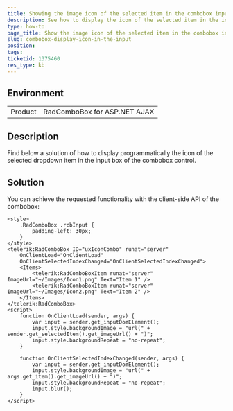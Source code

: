 ```yaml
---
title: Showing the image icon of the selected item in the combobox input 
description: See how to display the icon of the selected item in the input box of the combobox control - Telerik UI for ASP.NET AJAX
type: how-to
page_title: Show the image icon of the selected item in the combobox input 
slug: combobox-display-icon-in-the-input
position: 
tags: 
ticketid: 1375460
res_type: kb
---
```


## Environment
<table>
	<tbody>
		<tr>
			<td>Product</td>
			<td>RadComboBox for ASP.NET AJAX</td>
		</tr>
	</tbody>
</table>


## Description
Find below a solution of how to display programmatically the icon of the selected dropdown item in the input box of the combobox control.

## Solution
You can achieve the requested functionality with the client-side API of the combobox:

````ASP.NET
<style>
    .RadComboBox .rcbInput {
        padding-left: 30px;
    }
</style>
<telerik:RadComboBox ID="uxIconCombo" runat="server"
    OnClientLoad="OnClientLoad"
    OnClientSelectedIndexChanged="OnClientSelectedIndexChanged">
    <Items>
        <telerik:RadComboBoxItem runat="server" ImageUrl="~/Images/Icon1.png" Text="Item 1" />
        <telerik:RadComboBoxItem runat="server" ImageUrl="~/Images/Icon2.png" Text="Item 2" />
    </Items>
</telerik:RadComboBox>
<script>
    function OnClientLoad(sender, args) {
        var input = sender.get_inputDomElement();
        input.style.backgroundImage = "url(" + sender.get_selectedItem().get_imageUrl() + ")";
        input.style.backgroundRepeat = "no-repeat";
    }

    function OnClientSelectedIndexChanged(sender, args) {
        var input = sender.get_inputDomElement();
        input.style.backgroundImage = "url(" + args.get_item().get_imageUrl() + ")";
        input.style.backgroundRepeat = "no-repeat";
        input.blur();
    }
</script>
````

 
 